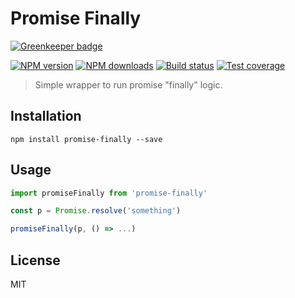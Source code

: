 # Promise Finally

[![Greenkeeper badge](https://badges.greenkeeper.io/blakeembrey/promise-finally.svg)](https://greenkeeper.io/)

[![NPM version][npm-image]][npm-url]
[![NPM downloads][downloads-image]][downloads-url]
[![Build status][travis-image]][travis-url]
[![Test coverage][coveralls-image]][coveralls-url]

> Simple wrapper to run promise "finally" logic.

## Installation

```
npm install promise-finally --save
```

## Usage

```js
import promiseFinally from 'promise-finally'

const p = Promise.resolve('something')

promiseFinally(p, () => ...)
```

## License

MIT

[npm-image]: https://img.shields.io/npm/v/promise-finally.svg?style=flat
[npm-url]: https://npmjs.org/package/promise-finally
[downloads-image]: https://img.shields.io/npm/dm/promise-finally.svg?style=flat
[downloads-url]: https://npmjs.org/package/promise-finally
[travis-image]: https://img.shields.io/travis/blakeembrey/promise-finally.svg?style=flat
[travis-url]: https://travis-ci.org/blakeembrey/promise-finally
[coveralls-image]: https://img.shields.io/coveralls/blakeembrey/promise-finally.svg?style=flat
[coveralls-url]: https://coveralls.io/r/blakeembrey/promise-finally?branch=master
